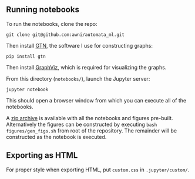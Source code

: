 ## Running notebooks

To run the notebooks, clone the repo:

```
git clone git@github.com:awni/automata_ml.git
```

Then install [GTN](https://github.com/gtn-org/gtn), the software I use for
constructing graphs:

```
pip install gtn
```

Then install [GraphViz](https://graphviz.org/download/), which is required for
visualizing the graphs.

From this directory (`notebooks/`), launch the Jupyter server:

```
jupyter notebook
```

This should open a browser window from which you can execute all of the
notebooks.

A [zip archive](https://awnihannun.com/writing/automata_ml/notebooks.zip) is
available with all the notebooks and figures pre-built. Alternatively the
figures can be constructed by executing `bash figures/gen_figs.sh` from root of
the repository. The remainder will be constructed as the notebook is executed.

## Exporting as HTML

For proper style when exporting HTML, put `custom.css` in `.jupyter/custom/`.
